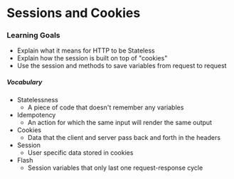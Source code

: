 # Sessions and Cookies

### Learning Goals 
- Explain what it means for HTTP to be Stateless
- Explain how the session is built on top of "cookies"
- Use the session and methods to save variables from request to request

##### Vocabulary
* Statelessness
    * A piece of code that doesn't remember any variables
* Idempotency
    * An action for which the same input will render the same output
* Cookies
    * Data that the client and server pass back and forth in the headers
* Session
    * User specific data stored in cookies
* Flash
    * Session variables that only last one request-response cycle